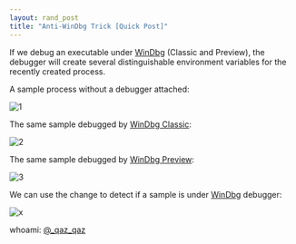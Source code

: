 ```yaml
---
layout: rand_post
title: "Anti-WinDbg Trick [Quick Post]"
---
```


If we debug an executable under [WinDbg](http://www.windbg.org/) (Classic and Preview), the debugger will create several distinguishable environment variables for the recently created process.

A sample process without a debugger attached:

![1](https://user-images.githubusercontent.com/16405698/55292768-39dada80-53de-11e9-8f4e-9155e96ac9f7.PNG)

The same sample debugged by [WinDbg Classic](https://docs.microsoft.com/en-us/windows-hardware/drivers/debugger/):

![2](https://user-images.githubusercontent.com/16405698/55292769-39dada80-53de-11e9-876c-e5110be816bf.PNG)


The same sample debugged by [WinDbg Preview](https://www.microsoft.com/en-us/p/windbg-preview/9pgjgd53tn86):

![3](https://user-images.githubusercontent.com/16405698/55292770-3a737100-53de-11e9-8c94-3cb70ae162dc.PNG)

We can use the change to detect if a sample is under [WinDbg](http://www.windbg.org/) debugger:

<script src="https://gist.github.com/secrary/67a31f75cc9f47f95866da8549706749.js"></script>

![x](https://user-images.githubusercontent.com/16405698/55292882-7d821400-53df-11e9-9df8-1dd94961d7e8.gif)

whoami: [@_qaz_qaz](https://twitter.com/_qaz_qaz)